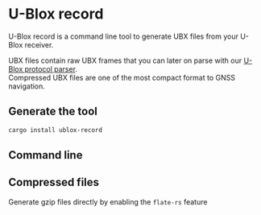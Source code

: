 # U-Blox record

U-Blox record is a command line tool to generate UBX files from your U-Blox receiver.

UBX files contain raw UBX frames that you can later on parse with our [U-Blox protocol parser](https://github.com/ublox-rs/ublox).  
Compressed UBX files are one of the most compact format to GNSS navigation.

## Generate the tool

```bash
cargo install ublox-record
```

## Command line

## Compressed files

Generate gzip files directly by enabling the `flate-rs` feature



